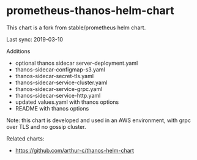 # prometheus-thanos-helm-chart

This chart is a fork from stable/prometheus helm chart.

Last sync: 2019-03-10

Additions

- optional thanos sidecar server-deployment.yaml
- thanos-sidecar-configmap-s3.yaml
- thanos-sidecar-secret-tls.yaml
- thanos-sidecar-service-cluster.yaml
- thanos-sidecar-service-grpc.yaml
- thanos-sidecar-service-http.yaml
- updated values.yaml with thanos options
- README with thanos options


Note: this chart is developed and used in an AWS environment, with grpc over TLS and no gossip cluster.

Related charts:
- https://github.com/arthur-c/thanos-helm-chart

